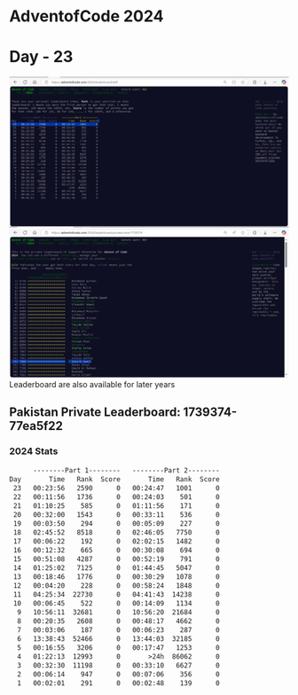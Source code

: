 # AdventofCode 2024
# Day - 23
![Image of Views](https://github.com/SohaibAamir28/AdventOfCode2024/blob/main/2024/23/leadership-day-23-global.png)
![Image of Views](https://github.com/SohaibAamir28/AdventOfCode2024/blob/main/2024/23/leadership-day-23-pak.png)
Leaderboard are also available for later years
## Pakistan Private Leaderboard: 1739374-77ea5f22

### 2024 Stats
```
      --------Part 1--------   --------Part 2--------
Day       Time   Rank  Score       Time   Rank  Score
 23   00:23:56   2590      0   00:24:47   1001      0
 22   00:11:56   1736      0   00:24:03    501      0
 21   01:10:25    585      0   01:11:56    171      0
 20   00:32:00   1543      0   00:33:11    536      0
 19   00:03:50    294      0   00:05:09    227      0
 18   02:45:52   8518      0   02:46:05   7750      0
 17   00:06:22    192      0   02:02:15   1482      0
 16   00:12:32    665      0   00:30:08    694      0
 15   00:51:08   4287      0   00:52:19    791      0
 14   01:25:02   7125      0   01:44:45   5047      0
 13   00:18:46   1776      0   00:30:29   1078      0
 12   00:04:20    228      0   00:58:24   1848      0
 11   04:25:34  22730      0   04:41:43  14238      0
 10   00:06:45    522      0   00:14:09   1134      0
  9   10:56:11  32681      0   10:56:20  21684      0
  8   00:20:35   2608      0   00:48:17   4662      0
  7   00:03:06    187      0   00:06:23    287      0
  6   13:38:43  52466      0   13:44:03  32185      0
  5   00:16:55   3206      0   00:17:47   1253      0
  4   01:22:13  12993      0       >24h  86062      0
  3   00:32:30  11198      0   00:33:10   6627      0
  2   00:06:14    947      0   00:07:06    356      0
  1   00:02:01    291      0   00:02:48    139      0
```
